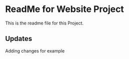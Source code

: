 # ReadMe for Website Project

This is the readme file for this Project.

## Updates

Adding changes for example
